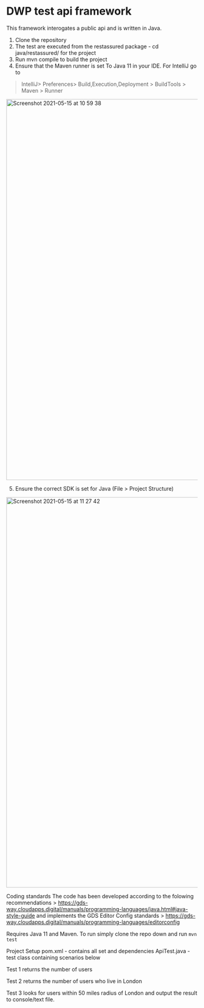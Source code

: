 # DWP test api framework

This framework interogates a public api and is written in Java.

1. Clone the repository 
2. The test are executed from the restassured package - cd java/restassured/ for the project
3. Run mvn compile to build the project
4. Ensure that the Maven runner is set To Java 11 in your IDE. For IntelliJ go to
>IntelliJ> Preferences> Build,Execution,Deployment > BuildTools > Maven > Runner

<img width="1000" alt="Screenshot 2021-05-15 at 10 59 38" src="https://user-images.githubusercontent.com/32160236/118356714-85c14d00-b56e-11eb-88bd-c98c6c29dba4.png">

5. Ensure the correct SDK is set for Java (File > Project Structure)

<img width="1025" alt="Screenshot 2021-05-15 at 11 27 42" src="https://user-images.githubusercontent.com/32160236/118357200-cae67e80-b570-11eb-9e63-ebcde9beff31.png">



Coding standards
The code has been developed according to the folowing recommendations > 
https://gds-way.cloudapps.digital/manuals/programming-languages/java.html#java-style-guide
and implements the GDS Editor Config standards > https://gds-way.cloudapps.digital/manuals/programming-languages/editorconfig

Requires Java 11 and Maven.  To run simply clone the repo down and run ```mvn test```




Project Setup
pom.xml - contains all set and dependencies 
ApiTest.java - test class containing scenarios below


Test 1 returns the number of users

Test 2 returns the number of users who live in London

Test 3 looks for users within 50 miles radius of London and output the result to console/text file.



